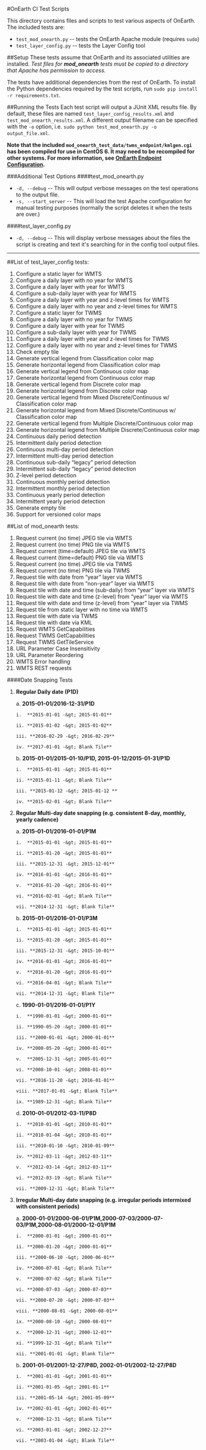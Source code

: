 #OnEarth CI Test Scripts

This directory contains files and scripts to test various aspects of OnEarth. The included tests are:

* `test_mod_onearth.py` -- tests the OnEarth Apache module (requires `sudo`)
* `test_layer_config.py` -- tests the Layer Config tool

##Setup
These tests assume that OnEarth and its associated utilities are installed. *Test files for **mod_onearth** tests must be copied to a directory that Apache has permission to access.*

The tests have additional dependencies from the rest of OnEarth. To install the Python dependencies required by the test scripts, run `sudo pip install -r requirements.txt`.

##Running the Tests
Each test script will output a JUnit XML results file. By default, these files are named `test_layer_config_results.xml` and `test_mod_onearth_results.xml`. A different output filename can be specified with the `-o` option, i.e. `sudo python test_mod_onearth.py -o output_file.xml`.

**Note that the included `mod_onearth_test_data/twms_endpoint/kmlgen.cgi` has been compiled for use in CentOS 6. It may need to be recompiled for other systems. For more information, see [OnEarth Endpoint Configuration](doc/config_endpoint.md).**


###Additional Test Options
####test_mod_onearth.py
* `-d, --debug` -- This will output verbose messages on the test operations to the output file.
* `-s, --start_server` -- This will load the test Apache configuration for manual testing purposes (normally the script deletes it when the tests are over.)

####test_layer_config.py
* `-d, --debug` -- This will display verbose messages about the files the script is creating and text it's searching for in the config tool output files.

--------
##List of test_layer_config tests:

1.  Configure a static layer for WMTS
2.  Configure a daily layer with no year for WMTS
3.  Configure a daily layer with year for WMTS
4.  Configure a sub-daily layer with year for WMTS
5.  Configure a daily layer with year and z-level times for WMTS
6.  Configure a daily layer with no year and z-level times for WMTS
7.  Configure a static layer for TWMS
8.  Configure a daily layer with no year for TWMS
9.  Configure a daily layer with year for TWMS
10. Configure a sub-daily layer with year for TWMS
11. Configure a daily layer with year and z-level times for TWMS
12. Configure a daily layer with no year and z-level times for TWMS
13. Check empty tile
14. Generate vertical legend from Classification color map
15. Generate horizontal legend from Classification color map
16. Generate vertical legend from Continuous color map
17. Generate horizontal legend from Continuous color map
18. Generate vertical legend from Discrete color map
19. Generate horizontal legend from Discrete color map
20. Generate vertical legend from Mixed Discrete/Continuous w/ Classification color map
21. Generate horizontal legend from Mixed Discrete/Continuous w/ Classification color map
22. Generate vertical legend from Multiple Discrete/Continuous color map
23. Generate horizontal legend from Multiple Discrete/Continuous color map
24. Continuous daily period detection
25. Intermittent daily period detection
26. Continuous multi-day period detection
27. Intermittent multi-day period detection
28. Continuous sub-daily “legacy” period detection
29. Intermittent sub-daily “legacy” period detection
30. Z-level period detection
32. Continuous monthly period detection
33. Intermittent monthly period detection
34. Continuous yearly period detection
35. Intermittent yearly period detection
36. Generate empty tile
37. Support for versioned color maps

##List of mod_onearth tests:
1. Request current (no time) JPEG tile via WMTS
2. Request current (no time) PNG tile via WMTS
3. Request current (time=default) JPEG tile via WMTS
4. Request current (time=default) PNG tile via WMTS
5. Request current (no time) JPEG tile via TWMS
6. Request current (no time) PNG tile via TWMS
7. Request tile with date from “year” layer via WMTS
8. Request tile with date  from “non-year” layer via WMTS
9. Request tile with date and time (sub-daily) from “year” layer via WMTS 
10. Request tile with date and time (z-level) from “year” layer via WMTS
11. Request tile with date and time (z-level) from “year” layer via TWMS
11. Request tile from static layer with no time via WMTS
12. Request tile with date via TWMS
13. Request tile with date via KML
14. Request WMTS GetCapabilities
15. Request TWMS GetCapabilities
16. Request TWMS GetTileService
17. URL Parameter Case Insensitivity
18. URL Parameter Reordering
19. WMTS Error handling
20. WMTS REST requests

####Date Snapping Tests

1.  **Regular Daily date (P1D)**

    a.  **2015-01-01/2016-12-31/P1D**

        i.  **2015-01-01 -&gt; 2015-01-01**

        ii. **2015-01-02 -&gt; 2015-01-02**

        iii. **2016-02-29 -&gt; 2016-02-29**

        iv. **2017-01-01 -&gt; Blank Tile**

    b.  **2015-01-01/2015-01-10/P1D, 2015-01-12/2015-01-31/P1D**

        i.  **2015-01-01 -&gt; 2015-01-01**

        ii. **2015-01-11 -&gt; Blank Tile**

        iii. **2015-01-12 -&gt; 2015-01-12 **

        iv. **2015-02-01 -&gt; Blank Tile**

2.  **Regular Multi-day date snapping (e.g. consistent 8-day, monthly, yearly cadence)**

    a.  **2015-01-01/2016-01-01/P1M**

        i.  **2015-01-01 -&gt; 2015-01-01**

        ii. **2015-01-20 -&gt; 2015-01-01**

        iii. **2015-12-31 -&gt; 2015-12-01**

        iv. **2016-01-01 -&gt; 2016-01-01**

        v.  **2016-01-20 -&gt; 2016-01-01**

        vi. **2016-02-01 -&gt; Blank Tile**

        vii. **2014-12-31 -&gt; Blank Tile**

    b.  **2015-01-01/2016-01-01/P3M**

        i.  **2015-01-01 -&gt; 2015-01-01**

        ii. **2015-01-20 -&gt; 2015-01-01**

        iii. **2015-12-31 -&gt; 2015-10-01**

        iv. **2016-01-01 -&gt; 2016-01-01**

        v.  **2016-01-20 -&gt; 2016-01-01**

        vi. **2016-04-01 -&gt; Blank Tile**

        vii. **2014-12-31 -&gt; Blank Tile**

    c.  **1990-01-01/2016-01-01/P1Y**

        i.  **1990-01-01 -&gt; 2000-01-01**

        ii. **1990-05-20 -&gt; 2000-01-01**

        iii. **2000-01-01 -&gt; 2000-01-01**

        iv. **2000-05-20 -&gt; 2000-01-01**

        v.  **2005-12-31 -&gt; 2005-01-01**

        vi. **2008-10-01 -&gt; 2008-01-01**

        vii. **2016-11-20 -&gt; 2016-01-01**

        viii. **2017-01-01 -&gt; Blank Tile**

        ix. **1989-12-31 -&gt; Blank Tile**

    d.  **2010-01-01/2012-03-11/P8D**

        i.  **2010-01-01 -&gt; 2010-01-01**

        ii. **2010-01-04 -&gt; 2010-01-01**

        iii. **2010-01-10 -&gt; 2010-01-09**

        iv. **2012-03-11 -&gt; 2012-03-11**

        v.  **2012-03-14 -&gt; 2012-03-11**

        vi. **2012-03-19 -&gt; Blank Tile**

        vii. **2009-12-31 -&gt; Blank Tile**

3.  **Irregular Multi-day date snapping (e.g. irregular periods intermixed with consistent periods)**

    a.  **2000-01-01/2000-06-01/P1M,2000-07-03/2000-07-03/P1M,2000-08-01/2000-12-01/P1M**

        i.  **2000-01-01 -&gt; 2000-01-01**

        ii. **2000-01-20 -&gt; 2000-01-01**

        iii. **2000-06-10 -&gt; 2000-06-01**

        iv. **2000-07-01 -&gt; Blank Tile**

        v.  **2000-07-02 -&gt; Blank Tile**

        vi. **2000-07-03 -&gt; 2000-07-03**

        vii. **2000-07-20 -&gt; 2000-07-03**

        viii. **2000-08-01 -&gt; 2000-08-01**

        ix. **2000-08-10 -&gt; 2000-08-01**

        x.  **2000-12-31 -&gt; 2000-12-01**

        xi. **1999-12-31 -&gt; Blank Tile**

        xii. **2001-01-01 -&gt; Blank Tile**

    b.  **2001-01-01/2001-12-27/P8D, 2002-01-01/2002-12-27/P8D**

        i.  **2001-01-01 -&gt; 2001-01-01**

        ii. **2001-01-05 -&gt; 2001-01-1**

        iii. **2001-05-14 -&gt; 2001-05-09**

        iv. **2002-01-01 -&gt; 2002-01-01**

        v.  **2000-12-31 -&gt; Blank Tile**

        vi. **2003-01-01 -&gt; 2002-12-27**

        vii. **2003-01-04 -&gt; Blank Tile**
